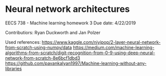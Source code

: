 # Neural network architectures

EECS 738 - Machine learning  homework 3
Due date: 4/22/2019   

Contributiors: Ryan Duckworth and Jan Polzer

Used references:
https://www.kaggle.com/niyipop/2-layer-neural-network-from-scratch-using-numpy/data
https://medium.com/machine-learning-algorithms-from-scratch/digit-recognition-from-0-9-using-deep-neural-network-from-scratch-8e6bcf1dbd3 https://github.com/pavankalyan1997/Machine-learning-without-any-libraries
